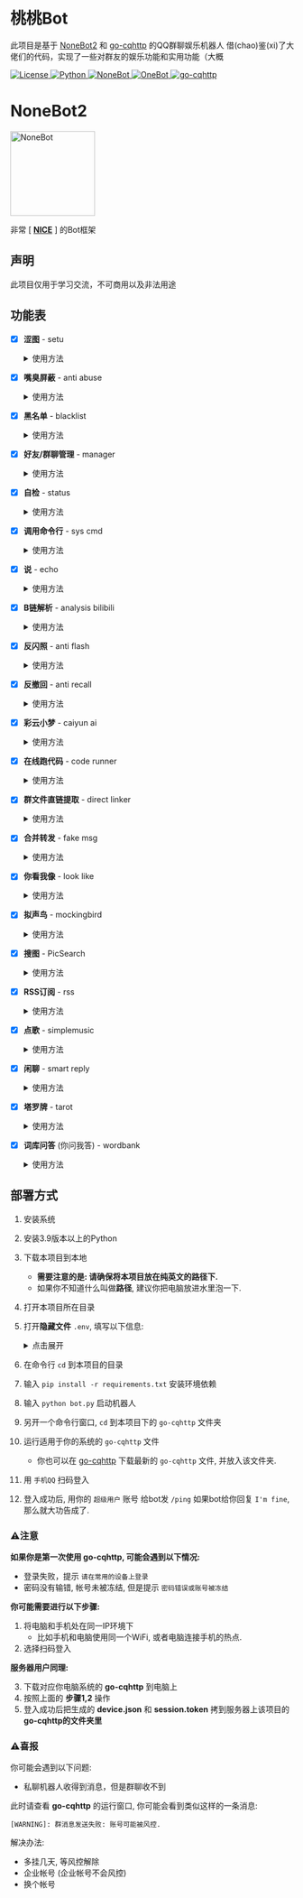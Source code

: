 
# 桃桃Bot
此项目是基于 [NoneBot2](https://github.com/nonebot/nonebot2) 和 [go-cqhttp](https://github.com/Mrs4s/go-cqhttp) 的QQ群聊娱乐机器人
借(chao)鉴(xi)了大佬们的代码，实现了一些对群友的娱乐功能和实用功能（大概

<div>

<a href="./LICENSE">
    <img src="https://img.shields.io/github/license/tkgs0/Momoko.svg" alt="License">
</a>
<a href="https://www.python.org">
    <img src="https://img.shields.io/badge/Python-3.9+-blue.svg" alt="Python">
</a>
<a href="https://https://v2.nonebot.dev">
    <img src="https://img.shields.io/badge/NoneBot-2.0.0-red.svg" alt="NoneBot">
</a>
<a href="https://onebot.adapters.nonebot.dev">
    <img src="https://img.shields.io/badge/OneBot-v11-black.svg" alt="OneBot">
</a>
<a href="https://github.com/Mrs4s/go-cqhttp">
    <img src="https://img.shields.io/badge/gocq-1.0.0-blueviolet.svg" alt="go-cqhttp">
</a>

</div>


# NoneBot2

<div>
<a href="https://v2.nonebot.dev">
    <img style="height: 150px;width: 150px;" src="https://camo.githubusercontent.com/0ef71e86056da694c540790aa4a4e314396884d6c4fdb95362a7538b27a1b034/68747470733a2f2f76322e6e6f6e65626f742e6465762f6c6f676f2e706e67" alt="NoneBot">
</a>

非常 [ **[NICE](https://github.com/nonebot/nonebot2)** ] 的Bot框架

</div>


## 声明
此项目仅用于学习交流，不可商用以及非法用途


## 功能表
- [x] **涩图** - setu

  <details>
    <summary>使用方法</summary>

  ```
  /setu {数量} {关键词}

  私聊(群聊)启用(禁用)涩图 qq qq1 qq2 ...
  查看涩图设置
  切换涩图api       # lolicon, acggov
  启用(禁用)涩图    # 在当前会话启用(禁用)涩图
  重置涩图          # 重置涩图设置
  ```

  示例:

  ```
  /setu                         # 来1张涩图
  /setu 3                       # 来3张涩图
  /setu 阿波尼亚                # 来1张 '阿波尼亚' 的涩图
  /setu 3 阿波尼亚              # 来3张 '阿波尼亚' 的涩图
  /setu 3 R-18 阿波尼亚 水着    # 来3张 '水着','阿波尼亚','R-18' 的涩图
  ```

  </details>

- [x] **嘴臭屏蔽** - anti abuse

  <details>
    <summary>使用方法</summary>

  检测到有用户 `@机器人` 并嘴臭时将其临时屏蔽(bot重启后失效)

  当bot为群管理时会请对方喝昏睡红茶(禁言)

  - 超级用户不受临时屏蔽影响 _~~但是会被昏睡红茶影响~~_
  - 当bot的群权限比超级用户高的时候, 超级用户也有机会品尝昏睡红茶
  - 被bot灌了昏睡红茶的用户不会进临时黑名单
  - 开启 **`对线模式`** 后不会被bot灌昏睡红茶和临时拉黑 (~~因为要对线~~)

  <table> 
    <tr align="center">
      <th> 指令 </th>
      <th> 权限 </th>
      <th> 需要@ </th>
      <th> 范围 </th>
      <th> 说明 </th>
    </tr>
    <tr align="center">
      <td> ^(添加|删除)屏蔽词 xxx </td>
      <td> 主人 </td>
      <td> 否 </td>
      <td> 私聊 | 群聊 </td>
      <td rowspan="2"> 可输入多个,<br>用空格隔开 </td>
    </tr>
    <tr align="center">
      <td> 解除屏蔽 qq </td>
      <td> 主人 </td>
      <td> 否 </td>
      <td> 私聊 | 群聊 </td>
    </tr>
    <tr align="center">
      <td> 查看临时黑名单 </td>
      <td> 主人 </td>
      <td> 否 </td>
      <td> 私聊 | 群聊 </td>
      <td> </td>
    </tr>
    <tr align="center">
      <td> ^(禁用|启用)飞(妈|马|🐴|🐎)令 </td>
      <td> 主人 </td>
      <td> 否 </td>
      <td> 私聊 | 群聊 </td>
      <td> 开启/关闭对线模式 </td>
  </table>

  P.S. `解除屏蔽` 可以解除临时屏蔽, 也可以解除禁言(当然, 需要bot为群管理).

  你说从聊天界面查看屏蔽词库? 噢, 我亲爱的老伙计, 你怕是疯了!

  </details>

- [x] **黑名单** - blacklist

  <details>
    <summary>使用方法</summary>

  基于 [A-kirami](https://github.com/A-kirami) 的 [黑白名单](https://github.com/A-kirami/nonebot-plugin-namelist) 魔改(?)的仅黑名单插件

  超级用户不受黑名单影响

  拉黑:
  ```
  拉黑用户 qq qq1 qq2
  拉黑群 qq qq1 qq2
  拉黑所有群
  拉黑所有好友
  ```

  解禁:
  ```
  解禁用户 qq qq1 qq2
  解禁群 qq qq1 qq2
  解禁所有群
  解禁所有好友
  ```

  查看黑名单:
  ```
  查看用户黑名单
  查看群聊黑名单

  重置黑名单
  ```

  群内发送 **`/静默`**, **`/响应`** 可快捷拉黑/解禁当前群聊

  `拉黑/解禁所有` 只对已添加的群/好友生效

  </details>

- [x] **好友/群聊管理** - manager

  <details>
    <summary>使用方法</summary>

  ```
  踢出群聊 @qq @qq1 @qq2 ...
  禁言 @qq @qq1 @qq2 ... XX分钟(/小时/天)
  解除禁言 @qq @qq1 @qq2 ...
  我要自闭 XX分钟(/小时/天)
  开启(关闭)全员禁言
  设为(撤销)管理 @qq @qq1 @qq2 ...
  允许(禁止)匿名
  修改名片(头衔) @qq @qq1 @qq2 ... XXXX
  设置群名 XXXX
  申请头衔 XXXX
  撤回    # 回复消息发送`撤回`
  ```

  **以下命令需要前缀 `/`**
  ```
  同意(拒绝)好友 FLAG 备注
  同意(拒绝)拉群 FLAG
  [群聊] 同意(拒绝)入群 FLAG 理由
  ## `备注` 和 `理由` 可省略

  查看好友(群聊)请求
  清空好友(入群/拉群)请求

  好友(拉群)自动同意(拒绝)
  关闭好友(拉群)自动

  [群聊] 入群自动同意(拒绝)
  [群聊] 关闭入群自动

  重置请求自动
  ```

  **以下命令需要 `@机器人`** (私聊不用)
  ```
  设置网名 XXXX
  查找好友(群) qq qq1 qq2 ...
  查看所有好友(群)
  查看单向好友
  退群 qq qq1 qq2 ...    # 群号不存在时则退出当前群聊
  删除好友 qq qq1 qq2 ...
  删除单向好友 qq qq1 qq2 ...
  查看群员列表
  设置群头像[图片]    # ⚠该API不稳定!
  ```

  </details>

- [x] **自检** - status

  <details>
    <summary>使用方法</summary>

  移植自 [摸](https://github.com/Kyomotoi) 的 [ATRI](https://github.com/Kyomotoi/ATRI), 改成了限超级用户使用

  ```
  /ping    # 测试bot应答

  /status    # 查看bot设备状态
  ```

  </details>

- [x] **调用命令行** - sys cmd

  <details>
    <summary>使用方法</summary>

  调用系统命令行

  ⚠危险操作, 谨慎使用!

  ```
  >cmd {命令}
  ```

  示例:

  ```
  >cmd echo "Hello World"
  ```

  </details>

- [x] **说** - echo

  <details>
    <summary>使用方法</summary>

  `@机器人` 并加上 **冒号** `：` 发送你想让机器人说的话

  ```
  @桃桃酱 ：xxxxx
  ```

  为防止恶意用户滥用导致封号，限制仅超级用户可用

  </details>

- [x] **B链解析** - analysis bilibili

  <details>
    <summary>使用方法</summary>

  ［被动插件］

  抄自 [mengshouer](https://github.com/mengshouer) [analysis\_bilibili](https://github.com/mengshouer/nonebot_plugin_analysis_bilibili) 的 [NekoAria修改版](https://github.com/NekoAria/nonebot_plugin_analysis_bilibili)

  自动解析聊天中发送的 bilibili 小程序/链接

  [▶使用方法](https://github.com/NekoAria/nonebot_plugin_analysis_bilibili#%E4%BD%BF%E7%94%A8%E6%96%B9%E5%BC%8F)

  </details>

- [x] **反闪照** - anti flash

  <details>
    <summary>使用方法</summary>

  抄自 [KafCoppelia](https://github.com/MinatoAquaCrews) 的 [AntiFlash](https://github.com/MinatoAquaCrews/nonebot_plugin_antiflash)

  在`env`内设置：

  ```python
  ANTI_FLASH_ON=true                          # 全局开关
  ANTI_FLASH_GROUP=["123456789", "987654321"] # 默认开启的群聊，但可通过指令开关
  ANTI_FLASH_PATH="your-path-to-config.json"  # 配置文件路径，默认同插件代码路径
  ```

  `ANTI_FLASH_GROUP` 会在每次初始化时写入配置文件，在群组启用反闪照，可通过指令更改。

  **修改** 配置文件即读即改，可后台修改。

  - 全局开关**仅超管**配置，不支持指令修改全局开关；
  - 各群聊均配置开关，需**管理员及超管权限**进行修改；

  指令:

  ```
  开启/启用/禁用反闪照
  ```

  </details>

- [x] **反撤回** - anti recall

  <details>
    <summary>使用方法</summary>

  移植自 [摸](https://github.com/Kyomotoi) 的 [ATRI](https://github.com/Kyomotoi/ATRI)

  将检测到的撤回消息转发给超级用户

  </details>

- [x] **彩云小梦** - caiyun ai

  <details>
    <summary>使用方法</summary>

  **配置:**

  需要在 `.env` 文件中添加彩云小梦apikey：

  ```
  CAIYUNAI_APIKEY=xxx
  ```

  apikey获取：

  前往 http://if.caiyunai.com/dream 注册彩云小梦用户；

  注册完成后，F12打开开发者工具；

  在控制台中输入 `alert(localStorage.cy_dream_user)` ，弹出窗口中的 uid 即为 apikey；

  或者进行一次续写，在 Network 中查看 novel\_ai 请求，Payload 中的 uid 项即为 apikey。


  **使用:**
  ```
  @机器人 续写/彩云小梦 xxx
  ```

  </details>

- [x] **在线跑代码** - code runner

  <details>
    <summary>使用方法</summary>

  移植自 [摸](https://github.com/Kyomotoi) 的 [ATRI](https://github.com/Kyomotoi/ATRI)

  ```
  >code {语言}
  {代码}
  ```

  示例:

  ```
  >code python
  print('hello world')
  ```

  发送 `>code.list` 查看支持的语言

  </details>

- [x] **群文件直链提取** - direct linker

  <details>
    <summary>使用方法</summary>

  抄自 [ninthseason](https://github.com/ninthseason) 的 [DirectLinker](https://github.com/Utmost-Happiness-Planet/nonebot-plugin-directlinker)

  [▶使用方法](https://github.com/Utmost-Happiness-Planet/nonebot-plugin-directlinker#%E7%94%A8%E6%B3%95)

  </details>

- [x] **合并转发** - fake msg

  <details>
    <summary>使用方法</summary>

  移植自 [摸](https://github.com/Kyomotoi) 的 [ATRI](https://github.com/Kyomotoi/ATRI)

  ```
  /fakemsg
  qq号-昵称-消息内容
  ```

  示例:

  ```
  /fakemsg
  123456789-桃桃酱-不可以色色
  987654321-路人甲-我就要色色
  ```

  </details>

- [x] **你看我像** - look like

  <details>
    <summary>使用方法</summary>

  `@机器人` 发送 `你看我像`

  ```
  @桃桃酱 你看我像人吗？
  ```

  </details>

- [x] **拟声鸟** - mockingbird

  <details>
    <summary>使用方法</summary>

  抄自 [白毛](https://github.com/AkashiCoin) 的 [mockingbird](https://github.com/AkashiCoin/nonebot_plugin_mockingbird)

  ```
  @Bot 说 [你想要bot说的话]
  ```

  配置不够的设备使用该功能容易死机，所以修改了权限限制仅超级用户可用。
  如果需要开放给所有用户使用的话，请将`plugins/mockingbird/__init__.py`第78行的`permission=SUPERUSER,`删掉

  ```
  显示模型 # 显示出可供修改的模型
  修改模型 [序号]\[模型名称]
  重载模型 进行模型重载(并没有什么卵用，或许以后内存泄漏解决会有用？)
  调整/修改精度 修改语音合成精度
  调整/修改句长 修改语音合成最大句长
  更新模型 更新模型列表
  ```

  </details>

- [x] **搜图** - PicSearch

  <details>
    <summary>使用方法</summary>

  抄自 [NekoAria](https://github.com/NekoAria) 的 [YetAnotherPicSearch](https://github.com/NekoAria/YetAnotherPicSearch)

  将原插件的 **搜图** 改为 **搜图#** ，增加了隐蔽性，防止误触（x

  此外请参考原插件 [▶使用方法️️](https://github.com/NekoAria/YetAnotherPicSearch/blob/main/docs/%E4%BD%BF%E7%94%A8%E6%95%99%E7%A8%8B.md)

  </details>

- [x] **RSS订阅** - rss

  <details>
    <summary>使用方法</summary>

  抄自 [Quan666](https://github.com/Quan666) 的 [ELF\_RSS](https://github.com/Quan666/ELF_RSS)

  [▶使用方法](https://github.com/Quan666/ELF_RSS/blob/2.0/docs/2.0%20%E4%BD%BF%E7%94%A8%E6%95%99%E7%A8%8B.md)

  </details>

- [x] **点歌** - simplemusic

  <details>
    <summary>使用方法</summary>

  抄自 [wq佬](https://github.com/MeetWq) 的 [SimpleMusic](https://github.com/noneplugin/nonebot-plugin-simplemusic)

  ```
  点歌/qq点歌/网易点歌/酷我点歌/酷狗点歌/咪咕点歌/b站点歌 + 关键词
  ```

  示例:

  ```
  点歌 朝你大胯捏一把
  ```

  默认为qq点歌

  </details>

- [x] **闲聊** - smart reply

  <details>
    <summary>使用方法</summary>

  抄自 [Special-Week](https://github.com/Special-Week) 的 [SmartReply](https://github.com/Special-Week/nonebot_plugin_smart_reply)

  `@机器人` + 你想对机器人说的骚话

  ```
  @桃桃酱 不可以色色
  ```

  </details>

- [x] **塔罗牌** - tarot

  <details>
    <summary>使用方法</summary>

  ```
  @机器人 抽塔罗牌
  ```

  </details>

- [x] **词库问答** (你问我答) - wordbank

  <details>
    <summary>使用方法</summary>

  抄自 [kexue](https://github.com/kexue-z) 的 [wordbank2](https://github.com/kexue-z/nonebot-plugin-word-bank2)

  [▶使用方法](https://github.com/kexue-z/nonebot-plugin-word-bank2#%E5%BC%80%E5%A7%8B%E4%BD%BF%E7%94%A8)

  </details>


## 部署方式
1. 安装系统
2. 安装3.9版本以上的Python
3. 下载本项目到本地
   - **需要注意的是: 请确保将本项目放在纯英文的路径下.**
   - 如果你不知道什么叫做**路径**, 建议你把电脑放进水里泡一下.
4. 打开本项目所在目录
5. 打开**隐藏文件** `.env`, 填写以下信息:

   <details>
     <summary>点击展开</summary>

   ```env
   SUPERUSERS=[""]  # 填写用于控制bot的超级用户QQ
   # 可填写多个 例如: ["123456","654321"]

   NICKNAME=["桃桃", "桃桃酱"]  # 机器人的昵称

   SETU_COOLDOWN=60  # 涩图的响应cd 为0则无冷却
   SETU_WITHDRAW=60  # 涩图的撤回cd < 120 为0则无冷却

   LOLICON_R18=2  # Lolicon API设置
   # 0为非R18，1为R18，2为混合（在库中的分类，不等同于作品本身的 R-18 标识）

   PIXPROXY=""  # pximg图片代理, 需要填写前缀 https:// 或 http://
   # 留空为直连 i.pximg.net

   ACGGOV_TOKEN="apikey"

   ANTI_FLASH_GROUP=[""]  # 填写默认开启 反闪照 的群聊, 可留空.
   # 可填写多个 例如: ["123456","654321"]

   SAUCENAO_API_KEY=""  # 在引号里填写你在 saucenao.com 申请到的 apikey
   # 缺少该项将无法正常使用搜图.

   EXHENTAI_COOKIES=""  # 在引号里填写你的 exhentai cookies, 可留空.

   CAIYUNAI_APIKEY=""  # 在引号里填写你的 彩云小梦 apikey
   # 缺少该项将无法正常使用小梦续写功能.

   LINKER_GROUP=[""]  # 填写启用群文件直链插件的群
   LINKER_COMMAND="link"  # 设置插件触发命令（默认`link`）
   ```

   </details>

6. 在命令行 `cd` 到本项目的目录
7. 输入 `pip install -r requirements.txt` 安装环境依赖
8. 输入 `python bot.py` 启动机器人
9. 另开一个命令行窗口, `cd` 到本项目下的 `go-cqhttp` 文件夹
10. 运行适用于你的系统的 `go-cqhttp` 文件
    - 你也可以在 [go-cqhttp](https://github.com/Mrs4s/go-cqhttp/releases) 下载最新的 `go-cqhttp` 文件, 并放入该文件夹.
11. 用 `手机QQ` 扫码登入
12. 登入成功后, 用你的 `超级用户` 账号 给bot发 `/ping`
如果bot给你回复 `I'm fine`, 那么就大功告成了.


### ⚠注意
**如果你是第一次使用 go-cqhttp, 可能会遇到以下情况:**

- 登录失败，提示 `请在常用的设备上登录`
- 密码没有输错, 帐号未被冻结, 但是提示 `密码错误或账号被冻结`

**你可能需要进行以下步骤:**

1. 将电脑和手机处在同一IP环境下
   - 比如手机和电脑使用同一个WiFi, 或者电脑连接手机的热点.
2. 选择扫码登入

**服务器用户同理:**

3. 下载对应你电脑系统的 **go-cqhttp** 到电脑上
4. 按照上面的 **步骤1,2** 操作
5. 登入成功后把生成的 **device.json** 和 **session.token** 拷到服务器上该项目的 **go-cqhttp的文件夹里**


### ⚠喜报
你可能会遇到以下问题:

- 私聊机器人收得到消息，但是群聊收不到

此时请查看 **go-cqhttp** 的运行窗口, 你可能会看到类似这样的一条消息:
```
[WARNING]: 群消息发送失败: 账号可能被风控.
```

解决办法:

- 多挂几天, 等风控解除
- 企业帐号 (企业帐号不会风控)
- 换个帐号
